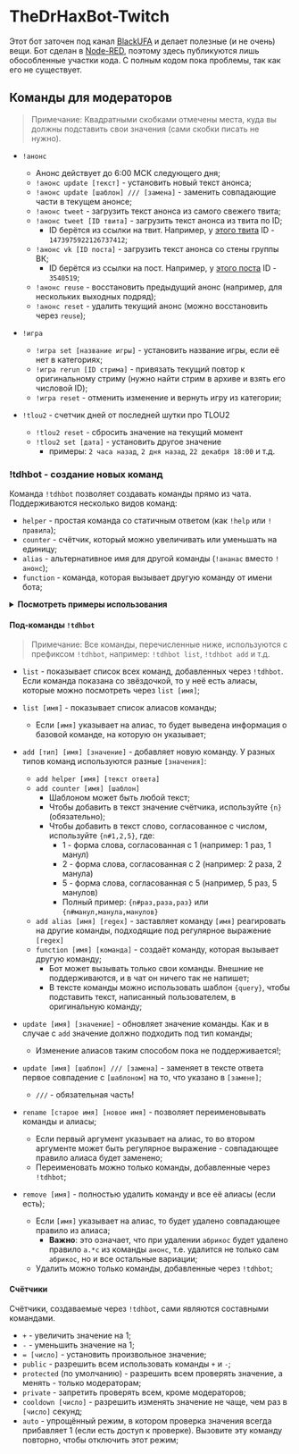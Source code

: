 # TheDrHaxBot-Twitch

Этот бот заточен под канал [BlackUFA](https://twitch.tv/blackufa) и делает полезные (и не очень) вещи. Бот сделан в [Node-RED](https://nodered.org/), поэтому здесь публикуются лишь обособленные участки кода. С полным кодом пока проблемы, так как его не существует.

## Команды для модераторов

> Примечание: Квадратными скобками отмечены места, куда вы должны подставить свои значения (сами скобки писать не нужно).

* `!анонс`
  * Анонс действует до 6:00 МСК следующего дня;
  * `!анонс update [текст]` - установить новый текст анонса;
  * `!анонс update [шаблон] /// [замена]` - заменить совпадающие части в текущем анонсе;
  * `!анонс tweet` - загрузить текст анонса из самого свежего твита;
  * `!анонс tweet [ID твита]` - загрузить текст анонса из твита по ID;
    * ID берётся из ссылки на твит. Например, у [этого твита](https://twitter.com/Sempai_Black/status/1473975922126737412) ID - `1473975922126737412`;
  * `!анонс vk [ID поста]` - загрузить текст анонса со стены группы ВК;
    * ID берётся из ссылки на пост. Например, у [этого поста](https://vk.com/b_silver?w=wall-28387068_3540519) ID - `3540519`;
  * `!анонс reuse` - восстановить предыдущий анонс (например, для нескольких выходных подряд);
  * `!анонс reset` - удалить текущий анонс (можно восстановить через `reuse`);

* `!игра`
  * `!игра set [название игры]` - установить название игры, если её нет в категориях;
  * `!игра rerun [ID стрима]` - привязать текущий повтор к оригинальному стриму (нужно найти стрим в архиве и взять его числовой ID);
  * `!игра reset` - отменить изменение и вернуть игру из категории;

* `!tlou2` - счетчик дней от последней шутки про TLOU2
  * `!tlou2 reset` - сбросить значение на текущий момент
  * `!tlou2 set [дата]` - установить другое значение
    * примеры: `2 часа назад`, `2 дня назад`, `22 декабря 18:00` и т.д.


### !tdhbot - создание новых команд

Команда `!tdhbot` позволяет создавать команды прямо из чата. Поддерживаются несколько видов команд:

* `helper` - простая команда со статичным ответом (как `!help` или `!правила`);
* `counter` - счётчик, который можно увеличивать или уменьшать на единицу;
* `alias` - альтернативное имя для другой команды (`!ананас` вместо `!анонс`);
* `function` - команда, которая вызывает другую команду от имени бота;

<details>
<summary><b>Посмотреть примеры использования</b></summary>

```
# helper

вы: !tdhbot add helper аможет а может тебя? Jebaited
бот: @вы, команда !аможет добавлена SeemsGood
вы: !аможет
бот: @вы, а может тебя? Jebaited

# counter

вы: !tdhbot add counter смерти умерли уже {n} {n#раз,раза,раз}
бот: @вы, команда !смерти добавлена SeemsGood
вы: !смерти
бот: @вы, умерли уже 0 раз CoolStoryBob
вы: !смерти +
бот: @вы, умерли уже 1 раз CoolStoryBob
вы: !смерти +
бот: @вы, умерли уже 2 раза CoolStoryBob
вы: !смерти -
бот: @вы, умерли уже 1 раз CoolStoryBob
вы: !смерти = 4221
бот: @вы, умерли уже 4221 раз CoolsStoryBob

# alias

вы: !шар
бот: @вы, что? Jebaited
вы: !tdhbot add alias шар куб
бот: @вы, шаблон "куб" добавлен в команду "шар" SeemsGood
вы: !куб
бот: @вы, что? Jebaited

# function

вы: !шар, а будет стрим?
бот: @вы, вероятность КРАЙНЕ мала NOPERS
вы: !tdhbot add function абудет !шар, а будет {query}
бот: @вы, команда !абудет добавлена SeemsGood
вы: !абудет стрим?
бот: @вы, хорошие шансы SeemsGood
```
</details>

#### Под-команды `!tdhbot`

> Примечание: Все команды, перечисленные ниже, используются с префиксом `!tdhbot`, например: `!tdhbot list`, `!tdhbot add` и т.д.

* `list` - показывает список всех команд, добавленных через `!tdhbot`. Если команда показана со звёздочкой, то у неё есть алиасы, которые можно посмотреть через `list [имя]`;

* `list [имя]` - показывает список алиасов команды;
  * Если `[имя]` указывает на алиас, то будет выведена информация о базовой команде, на которую он указывает;

* `add [тип] [имя] [значение]` - добавляет новую команду. У разных типов команд используются разные `[значения]`:
  * `add helper [имя] [текст ответа]`
  * `add counter [имя] [шаблон]`
    * Шаблоном может быть любой текст;
    * Чтобы добавить в текст значение счётчика, используйте `{n}` (обязательно);
    * Чтобы добавить в текст слово, согласованное с числом, используйте `{n#1,2,5}`, где:
      * 1 - форма слова, согласованная с 1 (например: 1 раз, 1 манул)
      * 2 - форма слова, согласованная с 2 (например: 2 раза, 2 манула)
      * 5 - форма слова, согласованная с 5 (например, 5 раз, 5 манулов)
      * Полный пример: `{n#раз,раза,раз}` или `{n#манул,манула,манулов}`
  * `add alias [имя] [regex]` - заставляет команду `[имя]` реагировать на другие команды, подходящие под регулярное выражение `[regex]`
  * `function [имя] [команда]` - создаёт команду, которая вызывает другую команду;
    * Бот может вызывать только свои команды. Внешние не поддерживаются, и в чат он ничего так не напишет;
    * В тексте команды можно использовать шаблон `{query}`, чтобы подставить текст, написанный пользователем, в оригинальную команду;

* `update [имя] [значение]` - обновляет значение команды. Как и в случае с `add` значение должно подходить под тип команды;
  * Изменение алиасов таким способом пока не поддерживается!;

* `update [имя] [шаблон] /// [замена]` - заменяет в тексте ответа первое совпадение с `[шаблоном]` на то, что указано в `[замене]`;
  * `///` - обязательная часть!

* `rename [старое имя] [новое имя]` - позволяет переименовывать команды и алиасы;
  * Если первый аргумент указывает на алиас, то во втором аргументе может быть регулярное выражение - совпадающее правило алиаса будет заменено;
  * Переименовать можно только команды, добавленные через `!tdhbot`;

* `remove [имя]` - полностью удалить команду и все её алиасы (если есть);
  * Если `[имя]` указывает на алиас, то будет удалено совпадающее правило из алиаса;
    * **Важно**: это означает, что при удалении `абрикос` будет удалено правило `а.*с` из команды `анонс`, т.е. удалится не только сам `абрикос`, но и все остальные вариации;
  * Удалить можно только команды, добавленные через `!tdhbot`;

#### Счётчики

Счётчики, создаваемые через `!tdhbot`, сами являются составными командами.

* `+` - увеличить значение на 1;
* `-` - уменьшить значение на 1;
* `= [число]` - установить произвольное значение;
* `public` - разрешить всем использовать команды `+` и `-`;
* `protected` (по умолчанию) - разрешить всем проверять значение, а менять - только модераторам;
* `private` - запретить проверять всем, кроме модераторов;
* `cooldown [число]` - разрешить изменять значение не чаще, чем раз в `[число]` секунд;
* `auto` - упрощённый режим, в котором проверка значения всегда прибавляет 1 (если есть доступ к проверке). Вызовите эту команду повторно, чтобы отключить этот режим;
